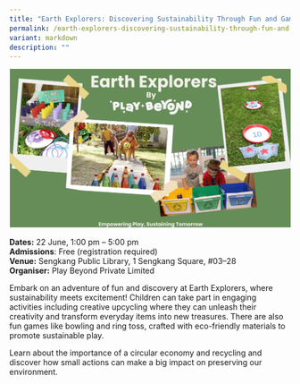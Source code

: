 ```yaml
---
title: "Earth Explorers: Discovering Sustainability Through Fun and Games!"
permalink: /earth-explorers-discovering-sustainability-through-fun-and-games/
variant: markdown
description: ""
---
```

![Earth Explorers - Play Beyond](/images/Events/Earth_Explorers_Discovering_Sustainability_Through_Fun_and_Games_.png)

**Dates:** 22 June, 1:00 pm – 5:00 pm<br>
**Admissions**: Free (registration required)<br>
**Venue:** Sengkang Public Library, 1 Sengkang Square, #03–28 <br>
**Organiser:** Play Beyond Private Limited

Embark on an adventure of fun and discovery at Earth Explorers, where sustainability meets excitement! Children can take part in engaging activities including creative upcycling where they can unleash their creativity and transform everyday items into new treasures. There are also fun games like bowling and ring toss, crafted with eco-friendly materials to promote sustainable play.&nbsp;

Learn about the importance of a circular economy and recycling and discover how small actions can make a big impact on preserving our environment.


<a class="btn-link" target="_blank" href="https://docs.google.com/forms/d/1ub2O-8kbBCoIh4AX2uJwK6ZGbkF5i3EFdKva2QDJOKo/viewform?edit_requested=true%22%20\t%20%22_blank">
	<img src="/images/gogreensg_website-32.png">
</a>

<style>
	.btn-link {
		display: none;
	}
	a.btn-link[target="_blank"]:after {
	display: none;
}
	.btn-link > img {
		width: 100%;
	}
</style>
